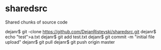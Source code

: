 sharedsrc
=========

Shared chunks of source code

dejanr$ git -clone https://github.com/DejanRistevski/sharedsrc.git
dejanr$ echo "test">a.txt
dejanr$ git add test.txt
dejanr$ git commit -m "initial file upload"
dejanr$ git pull
dejanr$ git push origin master

